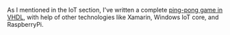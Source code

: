  As I mentioned in the IoT section, I've written a complete [ping-pong game in VHDL](https://github.com/0xaryan/PingPongGame_CAD_VGA), with help of other technologies like Xamarin, Windows IoT core, and RaspberryPi. 